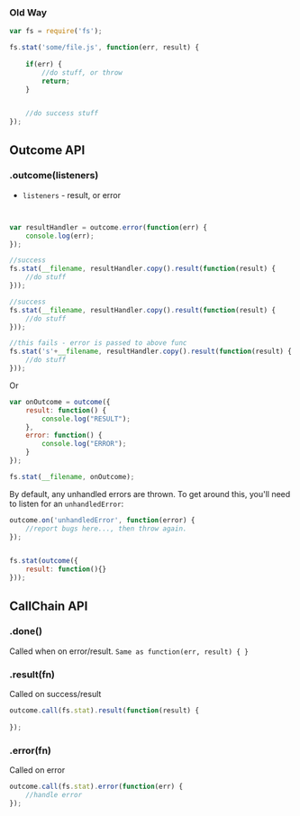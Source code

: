 
### Old Way

```javascript
var fs = require('fs');

fs.stat('some/file.js', function(err, result) {
	
	if(err) {
		//do stuff, or throw
		return;
	}


	//do success stuff
});
```

## Outcome API


### .outcome(listeners)

- `listeners` - result, or error

```javascript


var resultHandler = outcome.error(function(err) {
	console.log(err);
});

//success
fs.stat(__filename, resultHandler.copy().result(function(result) {
	//do stuff
}));

//success
fs.stat(__filename, resultHandler.copy().result(function(result) {
	//do stuff
})); 

//this fails - error is passed to above func
fs.stat('s'+__filename, resultHandler.copy().result(function(result) {
	//do stuff
})); 


````

Or

```javascript
var onOutcome = outcome({
	result: function() {
		console.log("RESULT");
	},
	error: function() {
		console.log("ERROR");
	}
});

fs.stat(__filename, onOutcome);

```


By default, any unhandled errors are thrown. To get around this, you'll need to listen for an `unhandledError`:

```javascript
outcome.on('unhandledError', function(error) {
	//report bugs here..., then throw again.
});


fs.stat(outcome({
	result: function(){}
}));
```





## CallChain API

### .done()

Called when on error/result. `Same as function(err, result) { }`


### .result(fn)

Called on success/result

```javascript
outcome.call(fs.stat).result(function(result) {
	
});
```

### .error(fn)

Called on error

```javascript
outcome.call(fs.stat).error(function(err) {
	//handle error
});
```